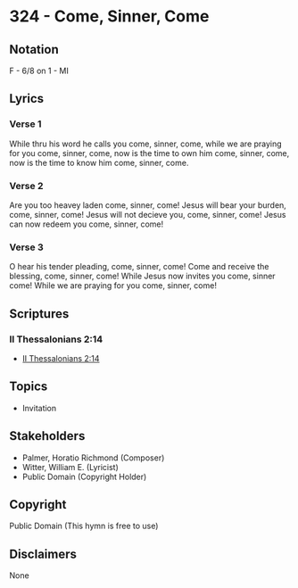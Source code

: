 # 324 - Come, Sinner, Come

## Notation

F - 6/8 on 1 - MI

## Lyrics

### Verse 1

While thru his word he calls you come, sinner, come, while we are praying for you come, sinner, come, now is the time to own him come, sinner, come, now is the time to know him come, sinner, come.

### Verse 2

Are you too heavey laden come, sinner, come! Jesus will bear your burden, come, sinner, come! Jesus will not decieve you, come, sinner, come! Jesus can now redeem you come, sinner, come!

### Verse 3

O hear his tender pleading, come, sinner, come! Come and receive the blessing, come, sinner, come! While Jesus now invites you come, sinner come! While we are praying for you come, sinner, come!


## Scriptures

### II Thessalonians 2:14

- [II Thessalonians 2:14](https://www.biblegateway.com/passage/?search=II%20Thessalonians%202%3A14)


## Topics

- Invitation

## Stakeholders

- Palmer, Horatio Richmond (Composer)
- Witter, William E. (Lyricist)
- Public Domain (Copyright Holder)

## Copyright

Public Domain
(This hymn is free to use)

## Disclaimers

None

